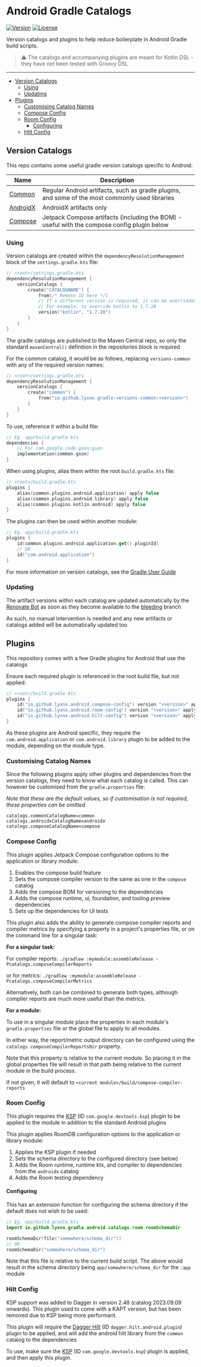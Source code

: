 # Android Gradle Catalogs <GitHub path="Lyxnx/android-gradle-catalogs" />

[![Version](https://img.shields.io/maven-central/v/io.github.lyxnx.gradle/versions-common?style=flat-square)][mavenCentral]
[![License](https://img.shields.io/github/license/Lyxnx/android-gradle-catalogs?style=flat-square)][license]

Version catalogs and plugins to help reduce boilerplate in Android Gradle build scripts.

> :warning: The catalogs and accompanying plugins are meant for Kotlin DSL - they have not been tested with Groovy DSL

---

<!-- START doctoc generated TOC please keep comment here to allow auto update -->
<!-- DON'T EDIT THIS SECTION, INSTEAD RE-RUN doctoc TO UPDATE -->

- [Version Catalogs](#version-catalogs)
  - [Using](#using)
  - [Updating](#updating)
- [Plugins](#plugins)
  - [Customising Catalog Names](#customising-catalog-names)
  - [Compose Config](#compose-config)
  - [Room Config](#room-config)
    - [Configuring](#configuring)
  - [Hilt Config](#hilt-config)

<!-- END doctoc generated TOC please keep comment here to allow auto update -->

## Version Catalogs

This repo contains some useful gradle version catalogs specific to Android:

| Name                                                   | Description                                                                                     |
|--------------------------------------------------------|-------------------------------------------------------------------------------------------------|
| [Common](versions-common/libs.versions.toml)           | Regular Android artifacts, such as gradle plugins, and some of the most commonly used libraries |
| [AndroidX](versions-androidx/libs.versions.toml)       | AndroidX artifacts only                                                                         |
| [Compose](versions-compose/libs.versions.toml)         | Jetpack Compose artifacts (including the BOM) - useful with the compose config plugin below     |

### Using

Version catalogs are created within the `dependencyResolutionManagement` block of the `settings.gradle.kts` file:

```kotlin
// <root>/settings.gradle.kts
dependencyResolutionManagement {
    versionCatalogs {
        create("CATALOGNAME") {
            from(/* Remote ID here */)
            // If a different version is required, it can be overridden:
            // For example, to override kotlin to 1.7.20
            version("kotlin", "1.7.20")
        }
    }
}
```

The gradle catalogs are published to the Maven Central repo, so only the standard `mavenCentral()` definition in the
repositories block is required

For the common catalog, it would be as follows, replacing `versions-common` with any of the required version names:

```kotlin
// <root>/settings.gradle.kts
dependencyResolutionManagement {
    versionCatalogs {
        create("common") {
            from("io.github.lyxnx.gradle:versions-common:<version>")
        }
    }
}
```

To use, reference it within a build file:

```kotlin
// Eg. app/build.gradle.kts
dependencies {
    // For com.google.code.gson:gson
    implementation(common.gson)
}
```

When using plugins, alias them within the root `build.gradle.kts` file:

```kotlin
// <root>/build.gradle.kts
plugins {
    alias(common.plugins.android.application) apply false
    alias(common.plugins.android.library) apply false
    alias(common.plugins.kotlin.android) apply false
}
```

The plugins can then be used within another module:

```kotlin
// Eg. app/build.gradle.kts
plugins {
    id(common.plugins.android.application.get().pluginId)
    // OR
    id("com.android.application")
}
```

For more information on version catalogs, see
the [Gradle User Guide](https://docs.gradle.org/current/userguide/platforms.html)

### Updating

The artifact versions within each catalog are updated automatically by
the [Renovate Bot](https://github.com/renovatebot/renovate) as soon as they become available to
the [bleeding](https://github.com/Lyxnx/android-gradle-catalogs/tree/bleeding) branch

As such, no manual intervention is needed and any new artifacts or catalogs added will be automatically updated too

## Plugins

This repository comes with a few Gradle plugins for Android that use the catalogs

Ensure each required plugin is referenced in the root build file, but not applied:

```kotlin
// <root>/build.gradle.kts
plugins {
    id("io.github.lyxnx.android.compose-config") version "<version>" apply false
    id("io.github.lyxnx.android.room-config") version "<version>" apply false
    id("io.github.lyxnx.android.hilt-config") version "<version>" apply false
}
```

As these plugins are Android specific, they require the `com.android.application`
or `com.android.library` plugin to be added to the module, depending on the module type.

### Customising Catalog Names

Since the following plugins apply other plugins and dependencies from the version catalogs, they need to know what each
catalog is called. This can however be customised from the `gradle.properties` file:

*Note that these are the default values, so if customisation is not required, these properties can be omitted*

```properties
catalogs.commonCatalogName=common
catalogs.androidxCatalogName=androidx
catalogs.composeCatalogName=compose
```

### Compose Config

This plugin applies Jetpack Compose configuration options to the application or library module:

1. Enables the compose build feature
2. Sets the compose compiler version to the same as one in the `compose` catalog
3. Adds the compose BOM for versioning to the dependencies
4. Adds the compose runtime, ui, foundation, and tooling preview dependencies
5. Sets up the dependencies for UI tests

This plugin also adds the ability to generate compose compiler reports and compiler metrics by specifying a property in
a project's properties file, or on the command line for a singular task:

**For a singular task:**

For compiler reports:
`./gradlew :mymodule:assembleRelease -Pcatalogs.composeCompilerReports`

or for metrics:
`./gradlew :mymodule:assembleRelease -Pcatalogs.composeCompilerMetrics`

Alternatively, both can be combined to generate both types, although compiler reports are much more useful than the
metrics.

**For a module:**

To use in a singular module place the properties in each module's `gradle.properties` file or the global file to apply
to all modules.

In either way, the report/metric output directory can be configured using the `catalogs.composeCompilerReportsDir`
property.

Note that this property is relative to the current module. So placing it in the global properties file will
result in that path being relative to the current module in the build process.

If not given, it will default to `<current module>/build/compose-compiler-reports`

### Room Config

This plugin requires the [KSP](https://github.com/google/ksp) (ID `com.google.devtools.ksp`) plugin to be applied to the
module in addition to the standard Android plugins

This plugin applies RoomDB configuration options to the application or library module:

1. Applies the KSP plugin if needed
2. Sets the schema directory to the configured directory (see below)
3. Adds the Room runtime, runtime ktx, and compiler to dependencies from the `androidx` catalog
4. Adds the Room testing dependency

#### Configuring

This has an extension function for configuring the schema directory if the default does not wish to be used:

```kotlin
// Eg. app/build.gradle.kts
import io.github.lyxnx.gradle.android.catalogs.room.roomSchemaDir

roomSchemaDir(file("somewhere/schema_dir"))
// OR
roomSchemaDir("somewhere/schema_dir")
```

Note that this file is relative to the current build script.
The above would result in the schema directory being `app/somewhere/schema_dir` for the `:app` module

### Hilt Config

KSP support was added to Dagger in version 2.48 (catalog 2023.09.09 onwards). This plugin used to come with a KAPT version, 
but has been removed due to KSP being more performant.

This plugin will require the [Dagger Hilt](https://dagger.dev/hilt/gradle-setup.html) (ID `dagger.hilt.android.plugin`)
plugin to be applied, and will add the android hilt library from the `common` catalog to the dependencies

To use, make sure the [KSP](https://github.com/google/ksp) (ID `com.google.devtools.ksp`) plugin is applied, and then
apply this plugin.

[mavenCentral]: https://search.maven.org/artifact/io.github.lyxnx.gradle/versions-common

[license]: LICENCE

